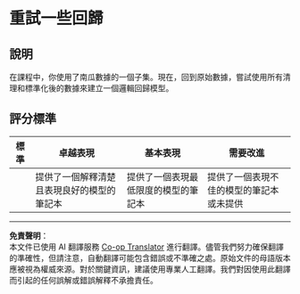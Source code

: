 <!--
CO_OP_TRANSLATOR_METADATA:
{
  "original_hash": "8af40209a41494068c1f42b14c0b450d",
  "translation_date": "2025-09-03T16:35:15+00:00",
  "source_file": "2-Regression/4-Logistic/assignment.md",
  "language_code": "tw"
}
-->
# 重試一些回歸

## 說明

在課程中，你使用了南瓜數據的一個子集。現在，回到原始數據，嘗試使用所有清理和標準化後的數據來建立一個邏輯回歸模型。

## 評分標準

| 標準     | 卓越表現                                                               | 基本表現                                                     | 需要改進                                                   |
| -------- | ----------------------------------------------------------------------- | ------------------------------------------------------------ | ----------------------------------------------------------- |
|          | 提供了一個解釋清楚且表現良好的模型的筆記本                             | 提供了一個表現最低限度的模型的筆記本                         | 提供了一個表現不佳的模型的筆記本或未提供                   |

---

**免責聲明**：  
本文件已使用 AI 翻譯服務 [Co-op Translator](https://github.com/Azure/co-op-translator) 進行翻譯。儘管我們努力確保翻譯的準確性，但請注意，自動翻譯可能包含錯誤或不準確之處。原始文件的母語版本應被視為權威來源。對於關鍵資訊，建議使用專業人工翻譯。我們對因使用此翻譯而引起的任何誤解或錯誤解釋不承擔責任。